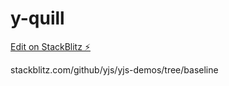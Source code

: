 # y-quill

[Edit on StackBlitz ⚡️](https://stackblitz.com/edit/y-quill)

stackblitz.com/github/yjs/yjs-demos/tree/baseline


